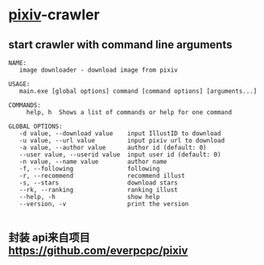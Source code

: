 # [pixiv](https://www.pixiv.net/)-crawler  

## start crawler with command line arguments
```  
NAME:
   image downloader - download image from pixiv 

USAGE:
   main.exe [global options] command [command options] [arguments...]

COMMANDS:
     help, h  Shows a list of commands or help for one command

GLOBAL OPTIONS:
   -d value, --download value    input IllustID to download
   -u value, --url value         input pixiv url to download
   -a value, --author value      author id (default: 0)
   --user value, --userid value  input user id (default: 0)
   -n value, --name value        author name
   -f, --following               following
   -r, --recommend               recommend illust
   -s, --stars                   download stars
   --rk, --ranking               ranking illust
   --help, -h                    show help
   --version, -v                 print the version


```

## 封装 api来自项目 https://github.com/everpcpc/pixiv

